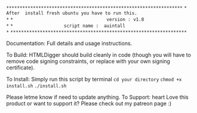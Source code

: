 `******************************************************************`
`*                   After  install fresh ubuntu you have to run this.                       *`
`*                                   version : v1.8                                                                         *`
`*                   script name :  auintall                                                                         *`
`******************************************************************`

Documentation:
Full details and usage instructions.

To Build:
HTMLDigger should build cleanly in code (though you will have to remove code signing constraints, or replace with your own signing certificate).

To Install:
Simply run this script by terminal
`cd your directory`
`chmod +x install.sh`
`./install.sh`

Please letme know if need to update anything.
To Support:
heart  Love this product or want to support it? Please check out my patreon page :)